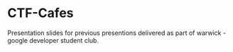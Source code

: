 # CTF-Cafes
Presentation slides for previous presentions delivered as part of warwick - google developer student club. 

